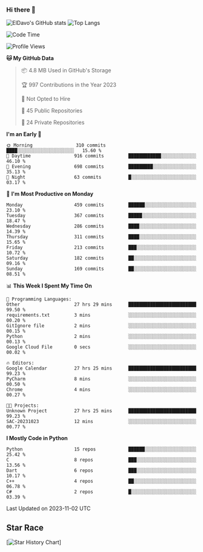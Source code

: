 ### Hi there 👋
![ElDavo's GitHub stats](https://github-readme-stats.vercel.app/api?username=ElDavoo&show_icons=true&theme=chartreuse-dark)
![Top Langs](https://github-readme-stats.vercel.app/api/top-langs/?username=ElDavoo&theme=chartreuse-dark&layout=compact)

<!--START_SECTION:waka-->
![Code Time](http://img.shields.io/badge/Code%20Time-523%20hrs%2027%20mins-blue)

![Profile Views](http://img.shields.io/badge/Profile%20Views-0-blue)

**🐱 My GitHub Data** 

> 📦 4.8 MB Used in GitHub's Storage 
 > 
> 🏆 997 Contributions in the Year 2023
 > 
> 🚫 Not Opted to Hire
 > 
> 📜 45 Public Repositories 
 > 
> 🔑 24 Private Repositories 
 > 
**I'm an Early 🐤** 

```text
🌞 Morning                310 commits         ████░░░░░░░░░░░░░░░░░░░░░   15.60 % 
🌆 Daytime                916 commits         ████████████░░░░░░░░░░░░░   46.10 % 
🌃 Evening                698 commits         █████████░░░░░░░░░░░░░░░░   35.13 % 
🌙 Night                  63 commits          █░░░░░░░░░░░░░░░░░░░░░░░░   03.17 % 
```
📅 **I'm Most Productive on Monday** 

```text
Monday                   459 commits         ██████░░░░░░░░░░░░░░░░░░░   23.10 % 
Tuesday                  367 commits         █████░░░░░░░░░░░░░░░░░░░░   18.47 % 
Wednesday                286 commits         ████░░░░░░░░░░░░░░░░░░░░░   14.39 % 
Thursday                 311 commits         ████░░░░░░░░░░░░░░░░░░░░░   15.65 % 
Friday                   213 commits         ███░░░░░░░░░░░░░░░░░░░░░░   10.72 % 
Saturday                 182 commits         ██░░░░░░░░░░░░░░░░░░░░░░░   09.16 % 
Sunday                   169 commits         ██░░░░░░░░░░░░░░░░░░░░░░░   08.51 % 
```


📊 **This Week I Spent My Time On** 

```text
💬 Programming Languages: 
Other                    27 hrs 29 mins      █████████████████████████   99.50 % 
requirements.txt         3 mins              ░░░░░░░░░░░░░░░░░░░░░░░░░   00.20 % 
GitIgnore file           2 mins              ░░░░░░░░░░░░░░░░░░░░░░░░░   00.15 % 
Python                   2 mins              ░░░░░░░░░░░░░░░░░░░░░░░░░   00.13 % 
Google Cloud File        0 secs              ░░░░░░░░░░░░░░░░░░░░░░░░░   00.02 % 

🔥 Editors: 
Google Calendar          27 hrs 25 mins      █████████████████████████   99.23 % 
PyCharm                  8 mins              ░░░░░░░░░░░░░░░░░░░░░░░░░   00.50 % 
Chrome                   4 mins              ░░░░░░░░░░░░░░░░░░░░░░░░░   00.27 % 

🐱‍💻 Projects: 
Unknown Project          27 hrs 25 mins      █████████████████████████   99.23 % 
SAC-20231023             12 mins             ░░░░░░░░░░░░░░░░░░░░░░░░░   00.77 % 
```

**I Mostly Code in Python** 

```text
Python                   15 repos            ██████░░░░░░░░░░░░░░░░░░░   25.42 % 
C                        8 repos             ███░░░░░░░░░░░░░░░░░░░░░░   13.56 % 
Dart                     6 repos             ███░░░░░░░░░░░░░░░░░░░░░░   10.17 % 
C++                      4 repos             ██░░░░░░░░░░░░░░░░░░░░░░░   06.78 % 
C#                       2 repos             █░░░░░░░░░░░░░░░░░░░░░░░░   03.39 % 
```




 Last Updated on 2023-11-02 UTC
<!--END_SECTION:waka-->

## Star Race

[![Star History Chart](https://api.star-history.com/svg?repos=ElDavoo/WhatsApp-Crypt14-Crypt15-Decrypter,ElDavoo/TuringOS,EliteAndroidApps/WhatsApp-Crypt12-Decrypter,KnugiHK/Whatsapp-Chat-Exporter&type=Date)]
